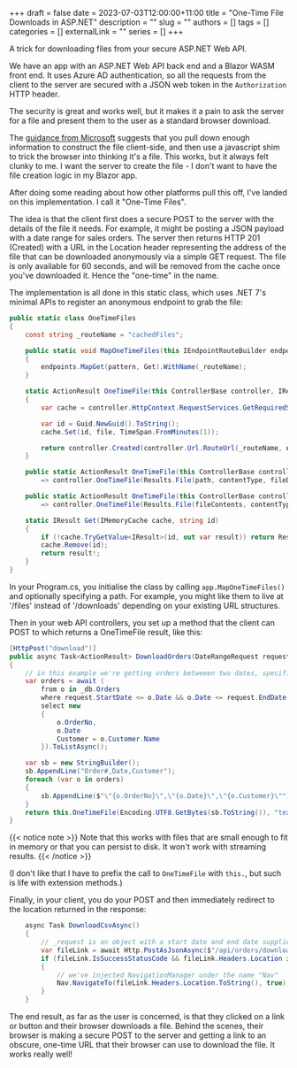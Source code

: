 +++ 
draft = false
date = 2023-07-03T12:00:00+11:00
title = "One-Time File Downloads in ASP.NET"
description = ""
slug = ""
authors = []
tags = []
categories = []
externalLink = ""
series = []
+++

A trick for downloading files from your secure ASP.NET Web API.

<!--more-->

We have an app with an ASP.NET Web API back end and a Blazor WASM front end. It uses Azure AD authentication, so all the requests from the client to the server are secured with a JSON web token in the `Authorization` HTTP header.

The security is great and works well, but it makes it a pain to ask the server for a file and present them to the user as a standard browser download.

The [guidance from Microsoft](https://learn.microsoft.com/en-us/aspnet/core/blazor/file-downloads?view=aspnetcore-7.0) suggests that you pull down enough information to construct the file client-side, and then use a javascript shim to trick the browser into thinking it's a file. This works, but it always felt clunky to me. I want the server to create the file - I don't want to have the file creation logic in my Blazor app.

After doing some reading about how other platforms pull this off, I've landed on this implementation. I call it "One-Time Files".

The idea is that the client first does a secure POST to the server with the details of the file it needs. For example, it might be posting a JSON payload with a date range for sales orders. The server then returns HTTP 201 (Created) with a URL in the Location header representing the address of the file that can be downloaded anonymously via a simple GET request. The file is only available for 60 seconds, and will be removed from the cache once you've downloaded it. Hence the "one-time" in the name.

The implementation is all done in this static class, which uses .NET 7's minimal APIs to register an anonymous endpoint to grab the file:

```csharp
public static class OneTimeFiles
{
    const string _routeName = "cachedFiles";

    public static void MapOneTimeFiles(this IEndpointRouteBuilder endpoints, string pattern = "/downloads/{id}")
    {
        endpoints.MapGet(pattern, Get).WithName(_routeName);
    }

    static ActionResult OneTimeFile(this ControllerBase controller, IResult file)
    {
        var cache = controller.HttpContext.RequestServices.GetRequiredService<IMemoryCache>();

        var id = Guid.NewGuid().ToString();
        cache.Set(id, file, TimeSpan.FromMinutes(1));

        return controller.Created(controller.Url.RouteUrl(_routeName, new { id })!, null);
    }

    public static ActionResult OneTimeFile(this ControllerBase controller, string path, string? contentType = null, string? fileDownloadName = null)
        => controller.OneTimeFile(Results.File(path, contentType, fileDownloadName));

    public static ActionResult OneTimeFile(this ControllerBase controller, byte[] fileContents, string? contentType = null, string? fileDownloadName = null)
        => controller.OneTimeFile(Results.File(fileContents, contentType, fileDownloadName));

    static IResult Get(IMemoryCache cache, string id)
    {
        if (!cache.TryGetValue<IResult>(id, out var result)) return Results.NotFound();
        cache.Remove(id);
        return result!;
    }
}
```

In your Program.cs, you initialise the class by calling `app.MapOneTimeFiles()` and optionally specifying a path. For example, you might like them to live at '/files' instead of '/downloads' depending on your existing URL structures.

Then in your web API controllers, you set up a method that the client can POST to which returns a OneTimeFile result, like this:

```csharp
[HttpPost("download")]
public async Task<ActionResult> DownloadOrders(DateRangeRequest request)
{
    // in this example we're getting orders betweeen two dates, specified in the request
    var orders = await (
        from o in _db.Orders
        where request.StartDate <= o.Date && o.Date <= request.EndDate
        select new
        {
            o.OrderNo,
            o.Date
            Customer = o.Customer.Name
        }).ToListAsync();

    var sb = new StringBuilder();
    sb.AppendLine("Order#,Date,Customer");
    foreach (var o in orders)
    {
        sb.AppendLine($"\"{o.OrderNo}\",\"{o.Date}\",\"{o.Customer}\"");
    }
    return this.OneTimeFile(Encoding.UTF8.GetBytes(sb.ToString()), "text/csv", "orders.csv");
}
```

{{< notice note >}}
Note that this works with files that are small enough to fit in memory or that you can persist to disk. It won't work with streaming results.
{{< /notice >}}

(I don't like that I have to prefix the call to `OneTimeFile` with `this.`, but such is life with extension methods.)

Finally, in your client, you do your POST and then immediately redirect to the location returned in the response:

```csharp
    async Task DownloadCsvAsync()
    {
        // _request is an object with a start date and end date supplied by the user
        var fileLink = await Http.PostAsJsonAsync($"/api/orders/download", _request);
        if (fileLink.IsSuccessStatusCode && fileLink.Headers.Location is not null)
        {
            // we've injected NavigationManager under the name "Nav"
            Nav.NavigateTo(fileLink.Headers.Location.ToString(), true);
        }
    }
```

The end result, as far as the user is concerned, is that they clicked on a link or button and their browser downloads a file. Behind the scenes, their browser is making a secure POST to the server and getting a link to an obscure, one-time URL that their browser can use to download the file. It works really well!